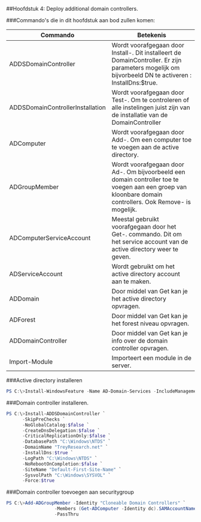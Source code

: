 ##Hoofdstuk 4: Deploy additional domain controllers.

###Commando's die in dit hoofdstuk aan bod zullen komen:

| Commando                         | Betekenis                                                                                                                                                 |
|----------------------------------|-----------------------------------------------------------------------------------------------------------------------------------------------------------|
| ADDSDomainController             | Wordt voorafgegaan door Install-. Dit installeert de DomainController. Er zijn parameters mogelijk om bijvorbeeld DN te activeren : InstallDns:$true.     |
| ADDSDomainControllerInstallation | Wordt voorafgegaan door Test-. Om te controleren of alle instelingen juist zijn van de installatie van de DomainController                                |
| ADComputer                       | Wordt voorafgegaan door Add-. Om een computer toe te voegen aan de active directory.                                                                      |
| ADGroupMember                    | Wordt voorafgegaan door Ad-. Om bijvoorbeeld een domain controller toe te voegen aan een groep van kloonbare domain controllers. Ook Remove- is mogelijk. |
| ADComputerServiceAccount         | Meestal gebruikt voorafgegaan door het Get-. commando. Dit om het service account van de active directory weer te geven.                                  |
| ADServiceAccount                 | Wordt gebruikt om het active directory account aan te maken.                                                                                              |
| ADDomain                         | Door middel van Get kan je het active directory opvragen.                                                                                                 |
| ADForest                         | Door middel van Get kan je het forest niveau opvragen.                                                                                                    |
| ADDomainController               | Door middel van Get kan je info over de domain controller opvragen.                                                                                       |
| Import-Module                    | Importeert een module in de server.                                                                                                                       |

###Active directory installeren                                               
    
```PowerShell                     
PS C:\>Install-WindowsFeature -Name AD-Domain-Services -IncludeManagementTools
```
###Domain controller installeren.
```PowerShell 
PS C:\>Install-ADDSDomainController `
      -SkipPreChecks `
      -NoGlobalCatalog:$false `
      -CreateDnsDelegation:$false `
      -CriticalReplicationOnly:$false `
      -DatabasePath "C:\Windows\NTDS" `
      -DomainName "TreyResearch.net" `
      -InstallDns:$true `
      -LogPath "C:\Windows\NTDS" `
      -NoRebootOnCompletion:$false `
      -SiteName "Default-First-Site-Name" `
      -SysvolPath "C:\Windows\SYSVOL" `
      -Force:$true
```
###Domain controller toevoegen aan securitygroup
```PowerShell 
PS C:\>Add-ADGroupMember -Identity "Cloneable Domain Controllers" `
                  -Members (Get-ADComputer -Identity dc).SAMAccountName `
                  -PassThru
```
